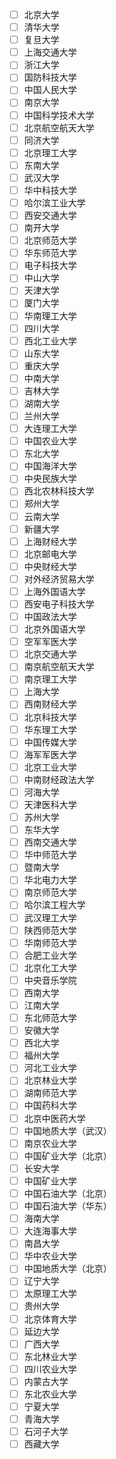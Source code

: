 - [ ] 北京大学
- [ ] 清华大学
- [ ] 复旦大学
- [ ] 上海交通大学
- [ ] 浙江大学
- [ ] 国防科技大学
- [ ] 中国人民大学
- [ ] 南京大学
- [ ] 中国科学技术大学
- [ ] 北京航空航天大学
- [ ] 同济大学
- [ ] 北京理工大学
- [ ] 东南大学
- [ ] 武汉大学
- [ ] 华中科技大学
- [ ] 哈尔滨工业大学
- [ ] 西安交通大学
- [ ] 南开大学
- [ ] 北京师范大学
- [ ] 华东师范大学
- [ ] 电子科技大学
- [ ] 中山大学
- [ ] 天津大学
- [ ] 厦门大学
- [ ] 华南理工大学
- [ ] 四川大学
- [ ] 西北工业大学
- [ ] 山东大学
- [ ] 重庆大学
- [ ] 中南大学
- [ ] 吉林大学
- [ ] 湖南大学
- [ ] 兰州大学
- [ ] 大连理工大学
- [ ] 中国农业大学
- [ ] 东北大学
- [ ] 中国海洋大学
- [ ] 中央民族大学
- [ ] 西北农林科技大学
- [ ] 郑州大学
- [ ] 云南大学
- [ ] 新疆大学
- [ ] 上海财经大学
- [ ] 北京邮电大学
- [ ] 中央财经大学
- [ ] 对外经济贸易大学
- [ ] 上海外国语大学
- [ ] 西安电子科技大学
- [ ] 中国政法大学
- [ ] 北京外国语大学
- [ ] 空军军医大学
- [ ] 北京交通大学
- [ ] 南京航空航天大学
- [ ] 南京理工大学
- [ ] 上海大学
- [ ] 西南财经大学
- [ ] 北京科技大学
- [ ] 华东理工大学
- [ ] 中国传媒大学
- [ ] 海军军医大学
- [ ] 北京工业大学
- [ ] 中南财经政法大学
- [ ] 河海大学
- [ ] 天津医科大学
- [ ] 苏州大学
- [ ] 东华大学
- [ ] 西南交通大学
- [ ] 华中师范大学
- [ ] 暨南大学
- [ ] 华北电力大学
- [ ] 南京师范大学
- [ ] 哈尔滨工程大学
- [ ] 武汉理工大学
- [ ] 陕西师范大学
- [ ] 华南师范大学
- [ ] 合肥工业大学
- [ ] 北京化工大学
- [ ] 中央音乐学院
- [ ] 西南大学
- [ ] 江南大学
- [ ] 东北师范大学
- [ ] 安徽大学
- [ ] 西北大学
- [ ] 福州大学
- [ ] 河北工业大学
- [ ] 北京林业大学
- [ ] 湖南师范大学
- [ ] 中国药科大学
- [ ] 北京中医药大学
- [ ] 中国地质大学（武汉）
- [ ] 南京农业大学
- [ ] 中国矿业大学（北京）
- [ ] 长安大学
- [ ] 中国矿业大学
- [ ] 中国石油大学（北京）
- [ ] 中国石油大学（华东）
- [ ] 海南大学
- [ ] 大连海事大学
- [ ] 南昌大学
- [ ] 华中农业大学
- [ ] 中国地质大学（北京）
- [ ] 辽宁大学
- [ ] 太原理工大学
- [ ] 贵州大学
- [ ] 北京体育大学
- [ ] 延边大学
- [ ] 广西大学
- [ ] 东北林业大学
- [ ] 四川农业大学
- [ ] 内蒙古大学
- [ ] 东北农业大学
- [ ] 宁夏大学
- [ ] 青海大学
- [ ] 石河子大学
- [ ] 西藏大学